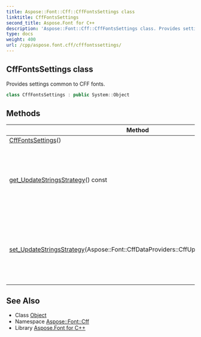 ```yaml
---
title: Aspose::Font::Cff::CffFontsSettings class
linktitle: CffFontsSettings
second_title: Aspose.Font for C++
description: 'Aspose::Font::Cff::CffFontsSettings class. Provides settings common to CFF fonts in C++.'
type: docs
weight: 400
url: /cpp/aspose.font.cff/cfffontssettings/
---
```

## CffFontsSettings class


Provides settings common to CFF fonts.

```cpp
class CffFontsSettings : public System::Object
```

## Methods

| Method | Description |
| --- | --- |
| [CffFontsSettings](./cfffontssettings/)() | Constructor. |
| [get_UpdateStringsStrategy](./get_updatestringsstrategy/)() const | Strategy for updating strings in the CFF String INDEX structure. The AddStringAsIs option is used by default. |
| [set_UpdateStringsStrategy](./set_updatestringsstrategy/)(Aspose::Font::CffDataProviders::CffUpdateStringIndexStrategy) | Strategy for updating strings in the CFF String INDEX structure. The AddStringAsIs option is used by default. |
## See Also

* Class [Object](../../system/object/)
* Namespace [Aspose::Font::Cff](../)
* Library [Aspose.Font for C++](../../)
